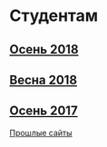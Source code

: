 # Студентам

## [Осень 2018](/18fall/)

## [Весна 2018](/18spring/)

## [Осень 2017](/17fall/)

[Прошлые сайты](old-students-sites.md)
